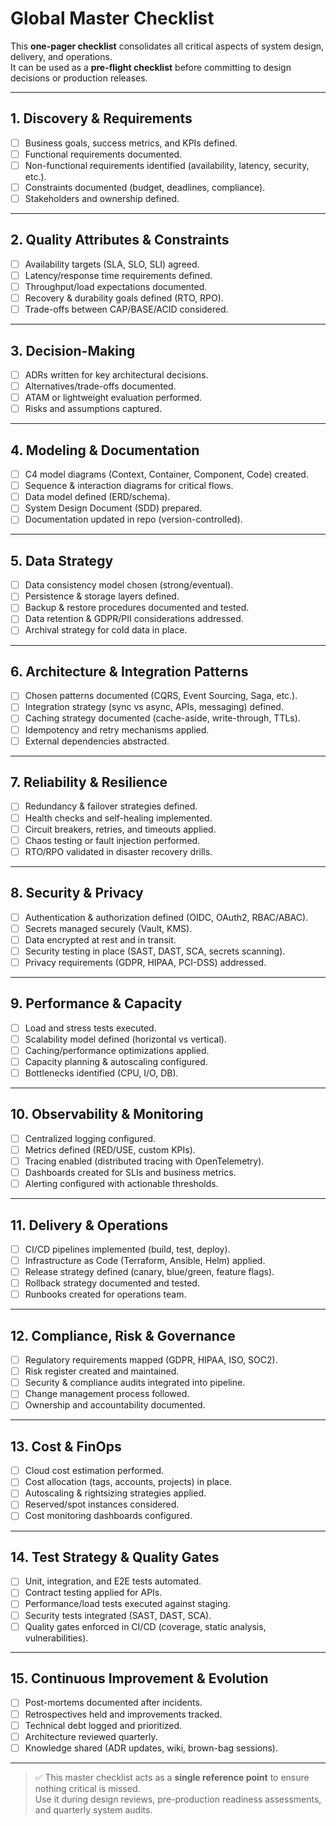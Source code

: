 # Global Master Checklist

This **one-pager checklist** consolidates all critical aspects of system design, delivery, and operations.  
It can be used as a **pre-flight checklist** before committing to design decisions or production releases.

---

## 1. Discovery & Requirements
- [ ] Business goals, success metrics, and KPIs defined.
- [ ] Functional requirements documented.
- [ ] Non-functional requirements identified (availability, latency, security, etc.).
- [ ] Constraints documented (budget, deadlines, compliance).
- [ ] Stakeholders and ownership defined.

---

## 2. Quality Attributes & Constraints
- [ ] Availability targets (SLA, SLO, SLI) agreed.
- [ ] Latency/response time requirements defined.
- [ ] Throughput/load expectations documented.
- [ ] Recovery & durability goals defined (RTO, RPO).
- [ ] Trade-offs between CAP/BASE/ACID considered.

---

## 3. Decision-Making
- [ ] ADRs written for key architectural decisions.
- [ ] Alternatives/trade-offs documented.
- [ ] ATAM or lightweight evaluation performed.
- [ ] Risks and assumptions captured.

---

## 4. Modeling & Documentation
- [ ] C4 model diagrams (Context, Container, Component, Code) created.
- [ ] Sequence & interaction diagrams for critical flows.
- [ ] Data model defined (ERD/schema).
- [ ] System Design Document (SDD) prepared.
- [ ] Documentation updated in repo (version-controlled).

---

## 5. Data Strategy
- [ ] Data consistency model chosen (strong/eventual).
- [ ] Persistence & storage layers defined.
- [ ] Backup & restore procedures documented and tested.
- [ ] Data retention & GDPR/PII considerations addressed.
- [ ] Archival strategy for cold data in place.

---

## 6. Architecture & Integration Patterns
- [ ] Chosen patterns documented (CQRS, Event Sourcing, Saga, etc.).
- [ ] Integration strategy (sync vs async, APIs, messaging) defined.
- [ ] Caching strategy documented (cache-aside, write-through, TTLs).
- [ ] Idempotency and retry mechanisms applied.
- [ ] External dependencies abstracted.

---

## 7. Reliability & Resilience
- [ ] Redundancy & failover strategies defined.
- [ ] Health checks and self-healing implemented.
- [ ] Circuit breakers, retries, and timeouts applied.
- [ ] Chaos testing or fault injection performed.
- [ ] RTO/RPO validated in disaster recovery drills.

---

## 8. Security & Privacy
- [ ] Authentication & authorization defined (OIDC, OAuth2, RBAC/ABAC).
- [ ] Secrets managed securely (Vault, KMS).
- [ ] Data encrypted at rest and in transit.
- [ ] Security testing in place (SAST, DAST, SCA, secrets scanning).
- [ ] Privacy requirements (GDPR, HIPAA, PCI-DSS) addressed.

---

## 9. Performance & Capacity
- [ ] Load and stress tests executed.
- [ ] Scalability model defined (horizontal vs vertical).
- [ ] Caching/performance optimizations applied.
- [ ] Capacity planning & autoscaling configured.
- [ ] Bottlenecks identified (CPU, I/O, DB).

---

## 10. Observability & Monitoring
- [ ] Centralized logging configured.
- [ ] Metrics defined (RED/USE, custom KPIs).
- [ ] Tracing enabled (distributed tracing with OpenTelemetry).
- [ ] Dashboards created for SLIs and business metrics.
- [ ] Alerting configured with actionable thresholds.

---

## 11. Delivery & Operations
- [ ] CI/CD pipelines implemented (build, test, deploy).
- [ ] Infrastructure as Code (Terraform, Ansible, Helm) applied.
- [ ] Release strategy defined (canary, blue/green, feature flags).
- [ ] Rollback strategy documented and tested.
- [ ] Runbooks created for operations team.

---

## 12. Compliance, Risk & Governance
- [ ] Regulatory requirements mapped (GDPR, HIPAA, ISO, SOC2).
- [ ] Risk register created and maintained.
- [ ] Security & compliance audits integrated into pipeline.
- [ ] Change management process followed.
- [ ] Ownership and accountability documented.

---

## 13. Cost & FinOps
- [ ] Cloud cost estimation performed.
- [ ] Cost allocation (tags, accounts, projects) in place.
- [ ] Autoscaling & rightsizing strategies applied.
- [ ] Reserved/spot instances considered.
- [ ] Cost monitoring dashboards configured.

---

## 14. Test Strategy & Quality Gates
- [ ] Unit, integration, and E2E tests automated.
- [ ] Contract testing applied for APIs.
- [ ] Performance/load tests executed against staging.
- [ ] Security tests integrated (SAST, DAST, SCA).
- [ ] Quality gates enforced in CI/CD (coverage, static analysis, vulnerabilities).

---

## 15. Continuous Improvement & Evolution
- [ ] Post-mortems documented after incidents.
- [ ] Retrospectives held and improvements tracked.
- [ ] Technical debt logged and prioritized.
- [ ] Architecture reviewed quarterly.
- [ ] Knowledge shared (ADR updates, wiki, brown-bag sessions).

---

> ✅ This master checklist acts as a **single reference point** to ensure nothing critical is missed.  
> Use it during design reviews, pre-production readiness assessments, and quarterly system audits.

